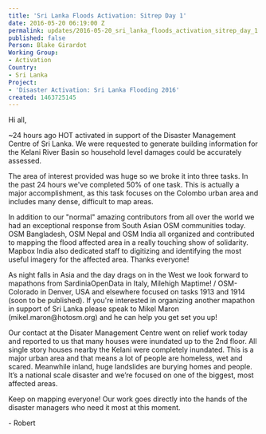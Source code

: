 ```yaml
---
title: 'Sri Lanka Floods Activation: Sitrep Day 1'
date: 2016-05-20 06:19:00 Z
permalink: updates/2016-05-20_sri_lanka_floods_activation_sitrep_day_1
published: false
Person: Blake Girardot
Working Group:
- Activation
Country:
- Sri Lanka
Project:
- 'Disaster Activation: Sri Lanka Flooding 2016'
created: 1463725145
---
```


<p>Hi all,</p><p>~24 hours ago HOT activated in support of the Disaster Management Centre of Sri Lanka. We were requested to generate building information for the Kelani River Basin so household level damages could be accurately assessed.&nbsp;</p><p>The area of interest provided was huge so we broke it into three tasks. In the past 24 hours we've completed 50% of one task. This is actually a major accomplishment, as this task focuses on the Colombo urban area and includes many dense, difficult to map areas.</p><p>In addition to our "normal" amazing contributors from all over the world we had an exceptional response from South Asian OSM communities today. OSM Bangladesh, OSM Nepal and OSM India all organized and contributed to mapping the flood affected area in a really touching show of solidarity. Mapbox India also dedicated staff to digitizing and identifying the most useful imagery for the affected area. Thanks everyone!</p><p>As night falls in Asia and the day drags on in the West we look forward to mapathons from SardiniaOpenData in Italy, Milehigh Maptime! / OSM-Colorado in Denver, USA and elsewhere focused on tasks 1913 and 1914 (soon to be published). If you're interested in organizing another mapathon in support of Sri Lanka please speak to Mikel Maron (mikel.maron@hotosm.org) and he can help you get set you up!</p><p>Our contact at the Disater Management Centre went on relief work today and reported to us that many houses were inundated up to the 2nd floor. All single story houses nearby the Kelani were completely inundated. This is a major urban area and that means a lot of people are homeless, wet and scared. Meanwhile inland, huge landslides are burying homes and people. It’s a national scale disaster and we’re focused on one of the biggest, most affected areas.</p><p>Keep on mapping everyone! Our work goes directly into the hands of the disaster managers who need it most at this moment.</p><p>- Robert</p>
